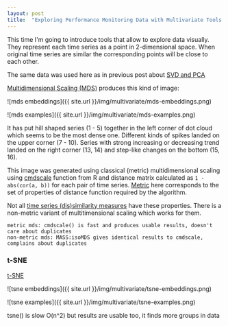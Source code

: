 ```yaml
---
layout: post
title:  "Exploring Performance Monitoring Data with Multivariate Tools: MDS and t-SNE"
---
```


This time I'm going to introduce tools that allow to explore data visually. They represent each time series as a point in 2-dimensional space. When original time series are similar the corresponding points will be close to each other.

The same data was used here as in previous post about [SVD and PCA]({{site.url}}/blog/multivariate-svd-pca/)


[Multidimensional Scaling (MDS)](https://en.wikipedia.org/wiki/Multidimensional_scaling) produces this kind of image:

![mds embeddings]({{ site.url }}/img/multivariate/mds-embeddings.png)

![mds examples]({{ site.url }}/img/multivariate/mds-examples.png)

It has put hill shaped series (1 - 5) together in the left corner of dot cloud which seems to be the most dense one. Different kinds of spikes landed on the upper corner (7 - 10). Series with strong increasing or decreasing trend landed on the right corner (13, 14) and step-like changes on the bottom (15, 16).

This image was generated using classical (metric) multidimensional scaling using [cmdscale](http://www.inside-r.org/r-doc/stats/cmdscale) function from R and distance matrix calculated as `1 - abs(cor(a, b))` for each pair of time series. [Metric](https://en.wikipedia.org/wiki/Metric_%28mathematics%29) here corresponds to the set of properties of distance function required by the algorithm.

Not all [time series (dis)similarity measures](https://en.wikipedia.org/wiki/Time_series#Measures) have these properties. There is a non-metric variant of multitimensional scaling which works for them.

    metric mds: cmdscale() is fast and produces usable results, doesn't care about duplicates
    non-metric mds: MASS:isoMDS gives identical results to cmdscale, complains about duplicates

### t-SNE

[t-SNE](https://en.wikipedia.org/wiki/T-distributed_stochastic_neighbor_embedding)

![tsne embeddings]({{ site.url }}/img/multivariate/tsne-embeddings.png)

![tsne examples]({{ site.url }}/img/multivariate/tsne-examples.png)

tsne() is slow O(n^2) but results are usable too, it finds more groups in data
